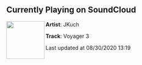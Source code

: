 ## Currently Playing on SoundCloud

[<img align="left" width="100" src="https://i1.sndcdn.com/artworks-XDMhX7R5AkQyCtKl-PsO75Q-t50x50.jpg">](https://soundcloud.com/jkuch/voyager-3)

**Artist**: JKuch 

**Track**: Voyager 3

Last updated at 08/30/2020 13:19
